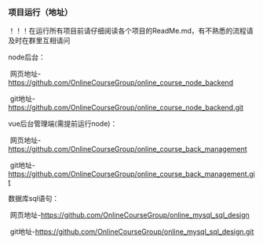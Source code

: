 ### 项目运行（地址）

！！！在运行所有项目前请仔细阅读各个项目的ReadMe.md，有不熟悉的流程请及时在群里互相请问

node后台：

​	网页地址-https://github.com/OnlineCourseGroup/online_course_node_backend

​	git地址-https://github.com/OnlineCourseGroup/online_course_node_backend.git

vue后台管理端(需提前运行node)：

​	网页地址-https://github.com/OnlineCourseGroup/online_course_back_management

​	git地址-https://github.com/OnlineCourseGroup/online_course_back_management.git

数据库sql语句：

​	网页地址-https://github.com/OnlineCourseGroup/online_mysql_sql_design

​	git地址-https://github.com/OnlineCourseGroup/online_mysql_sql_design.git